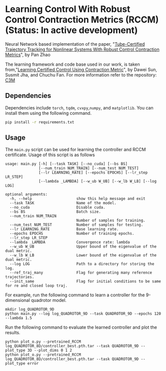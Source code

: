 # Learning Control With Robust Control Contraction Metrics (RCCM) (Status: In active development)
Neural Network based implementation of the paper, "[Tube-Certified Trajectory Tracking for Nonlinear Systems
With Robust Control Contraction Metrics](https://arxiv.org/pdf/2109.04453.pdf)", by Pan Zhao

The learning framework and code base used in our work, is taken from,"[Learning Certified Control Using Contraction Metric](https://arxiv.org/abs/2011.12569)", by Dawei Sun, Susmit Jha, and Chuchu Fan.
For more information refer to the repository: [C3M](https://github.com/sundw2014/C3M)

## Dependencies
Dependencies include ```torch```, ```tqdm```, ```cvxpy```,```numpy```, and ```matplotlib```. You can install them using the following command.
```bash
pip install -r requirements.txt
```

## Usage
The ```main.py``` script can be used for learning the controller and RCCM certificate. Usage of this script is as follows
```
usage: main.py [-h] [--task TASK] [--no_cuda] [--bs BS]
               [--num_train NUM_TRAIN] [--num_test NUM_TEST]
               [--lr LEARNING_RATE] [--epochs EPOCHS] [--lr_step LR_STEP]
               [--lambda _LAMBDA] [--w_ub W_UB] [--w_lb W_LB] [--log LOG]

optional arguments:
  -h, --help                    show this help message and exit
  --task TASK                   Name of the model.
  --no_cuda                     Disable cuda.
  --bs BS                       Batch size.
  --num_train NUM_TRAIN
                                Number of samples for training.
  --num_test NUM_TEST           Number of samples for testing.
  --lr LEARNING_RATE            Base learning rate.
  --epochs EPOCHS               Number of training epochs.
  --lr_step LR_STEP
  --lambda _LAMBDA              Convergence rate: lambda
  --w_ub W_UB                   Upper bound of the eigenvalue of the dual metric.
  --w_lb W_LB                   Lower bound of the eigenvalue of the dual metric.
  --log LOG                     Path to a directory for storing the log.
  --ref_traj_many               Flag for generating many reference trajectories.
  --init_same                   Flag for initial conditions to be same for re and closed loop traj.
```

For example, run the following command to learn a controller for the 9-dimensional quadrotor model.
```
mkdir log_QUADROTOR_9D
python main.py --log log_QUADROTOR_9D --task QUADROTOR_9D --epochs 120 --lambda 1.5
```

Run the following command to evaluate the learned controller and plot the results.
```
python plot_o.py --pretrained_RCCM log_QUADROTOR_8D/controller_best.pth.tar --task QUADROTOR_9D --plot_type 3D --plot_dims 0 1 2
python plot_o.py --pretrained_RCCM log_QUADROTOR_8D/controller_best.pth.tar --task QUADROTOR_9D --plot_type error
```

